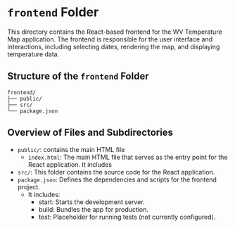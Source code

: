 # `frontend` Folder

This directory contains the React-based frontend for the WV Temperature Map application. The frontend is responsible for the user interface and interactions, including selecting dates, rendering the map, and displaying temperature data.

## Structure of the `frontend` Folder
```
frontend/
├── public/
├── src/
└── package.json
```

## Overview of Files and Subdirectories
- `public/`: contains the main HTML file
    - `index.html`: The main HTML file that serves as the entry point for the React application. It includes 
- `src/`: This folder contains the source code for the React application.
- `package.json`: Defines the dependencies and scripts for the frontend project.
    - It includes:
        - start: Starts the development server.
        - build: Bundles the app for production.
        - test: Placeholder for running tests (not currently configured).